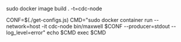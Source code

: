 sudo docker image build . -t=cdc-node


CONF=$(./get-configs.js)
CMD="sudo docker container run --network=host -it cdc-node bin/maxwell $CONF --producer=stdout --log_level=error"
echo $CMD
exec $CMD